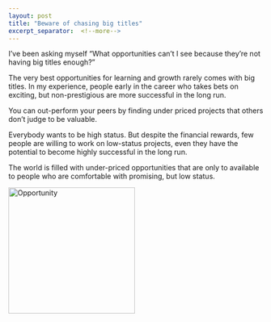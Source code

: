 ```yaml
---
layout: post
title: "Beware of chasing big titles"
excerpt_separator:  <!--more-->
---
```

<!-- <img src="/blog/images/dhruvbogra.jpg" alt="Digital transformation"> 
<a href="https://www.amazon.in/Grit-Gravel-Gear-hundred-bicycle-ebook/dp/B086YY3JG3/ref=sr_1_2?crid=3UQZO2B51BO7C&dchild=1&keywords=dhruv+bogra&qid=1592308563&sprefix=dhruv+bogra%2Caps%2C458&sr=8-2">Grit, Gravel and Gear</a> -->

I’ve been asking myself “What opportunities can’t I see because they’re not having big titles enough?”

The very best opportunities for learning and growth rarely comes with big titles. In my experience, people early in the career who takes bets on exciting, but non-prestigious are more successful in the long run.

You can out-perform your peers by finding under priced projects that others don’t judge to be valuable.

Everybody wants to be high status. But despite the financial rewards, few people are willing to work on low-status projects, even they have the potential to become highly successful in the long run.

The world is filled with under-priced opportunities that are only to available to people who are comfortable with promising, but low status. 

<img src="/blog/images/opportunity.jpg" alt="Opportunity" style="width:250px;"> 

<br>
<script type="text/javascript" src="https://platform-api.sharethis.com/js/sharethis.js#property=5eaba5f77525e90012616b98&product=inline-share-buttons" async="async"></script>

<div class="sharethis-inline-share-buttons"></div>